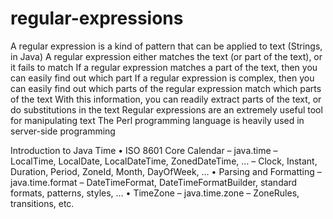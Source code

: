 # regular-expressions
A regular expression is a kind of pattern that can be applied to text (Strings, in Java)
A regular expression either matches the text (or part of the text), or it fails to match
If a regular expression matches a part of the text, then you can easily find out which part
If a regular expression is complex, then you can easily find out which parts of the regular expression match which parts of the text
With this information, you can readily extract parts of the text, or do substitutions in the text
Regular expressions are an extremely useful tool for manipulating text
The Perl programming language is heavily used in server-side programming

Introduction to Java Time
• ISO 8601 Core Calendar – java.time
– LocalTime, LocalDate, LocalDateTime, ZonedDateTime, …
– Clock, Instant, Duration, Period, ZoneId, Month, DayOfWeek, …
• Parsing and Formatting – java.time.format
– DateTimeFormat, DateTimeFormatBuilder, standard formats, patterns, styles, …
• TimeZone – java.time.zone
– ZoneRules, transitions, etc.
